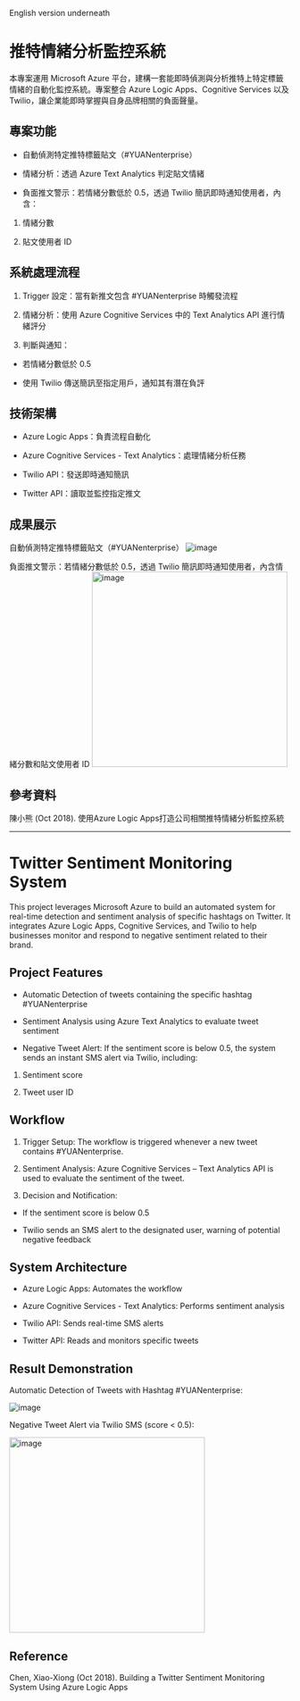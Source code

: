 English version underneath

# 推特情緒分析監控系統
本專案運用 Microsoft Azure 平台，建構一套能即時偵測與分析推特上特定標籤情緒的自動化監控系統。專案整合 Azure Logic Apps、Cognitive Services 以及 Twilio，讓企業能即時掌握與自身品牌相關的負面聲量。

## 專案功能
- 自動偵測特定推特標籤貼文（#YUANenterprise）

- 情緒分析：透過 Azure Text Analytics 判定貼文情緒

- 負面推文警示：若情緒分數低於 0.5，透過 Twilio 簡訊即時通知使用者，內含：

1. 情緒分數

2. 貼文使用者 ID

## 系統處理流程
1. Trigger 設定：當有新推文包含 #YUANenterprise 時觸發流程

2. 情緒分析：使用 Azure Cognitive Services 中的 Text Analytics API 進行情緒評分

3. 判斷與通知：

  - 若情緒分數低於 0.5

  - 使用 Twilio 傳送簡訊至指定用戶，通知其有潛在負評

## 技術架構
- Azure Logic Apps：負責流程自動化

- Azure Cognitive Services - Text Analytics：處理情緒分析任務

- Twilio API：發送即時通知簡訊

- Twitter API：讀取並監控指定推文

## 成果展示
自動偵測特定推特標籤貼文（#YUANenterprise）
![image](https://github.com/giraffeiscute/azure-project-tweeter-sentiment-tracking/blob/main/result/twitter.png)

負面推文警示：若情緒分數低於 0.5，透過 Twilio 簡訊即時通知使用者，內含情緒分數和貼文使用者 ID
<img src="https://github.com/giraffeiscute/azure-project-tweeter-sentiment-tracking/blob/main/result/%E7%B0%A1%E8%A8%8A.jpg" alt="image" width="350">


## 參考資料
陳小熊 (Oct 2018). 使用Azure Logic Apps打造公司相關推特情緒分析監控系統

****

# Twitter Sentiment Monitoring System
This project leverages Microsoft Azure to build an automated system for real-time detection and sentiment analysis of specific hashtags on Twitter. It integrates Azure Logic Apps, Cognitive Services, and Twilio to help businesses monitor and respond to negative sentiment related to their brand.

## Project Features
- Automatic Detection of tweets containing the specific hashtag #YUANenterprise

- Sentiment Analysis using Azure Text Analytics to evaluate tweet sentiment

- Negative Tweet Alert: If the sentiment score is below 0.5, the system sends an instant SMS alert via Twilio, including:

1. Sentiment score

2. Tweet user ID

## Workflow
1. Trigger Setup: The workflow is triggered whenever a new tweet contains #YUANenterprise.

2. Sentiment Analysis: Azure Cognitive Services – Text Analytics API is used to evaluate the sentiment of the tweet.

3. Decision and Notification:

- If the sentiment score is below 0.5

- Twilio sends an SMS alert to the designated user, warning of potential negative feedback

## System Architecture
- Azure Logic Apps: Automates the workflow

- Azure Cognitive Services - Text Analytics: Performs sentiment analysis

- Twilio API: Sends real-time SMS alerts

- Twitter API: Reads and monitors specific tweets

## Result Demonstration
Automatic Detection of Tweets with Hashtag #YUANenterprise:

![image](https://github.com/giraffeiscute/azure-project-tweeter-sentiment-tracking/blob/main/result/twitter.png)


Negative Tweet Alert via Twilio SMS (score < 0.5):  

<img src="https://github.com/giraffeiscute/azure-project-tweeter-sentiment-tracking/blob/main/result/%E7%B0%A1%E8%A8%8A.jpg" alt="image" width="350">

## Reference
Chen, Xiao-Xiong (Oct 2018). Building a Twitter Sentiment Monitoring System Using Azure Logic Apps


